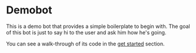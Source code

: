 Demobot
=======

This is a demo bot that provides a simple boilerplate to begin with. The goal
of this bot is just to say hi to the user and ask him how he's going.

You can see a walk-through of its code in the
[get started](../../doc/get_started.md) section.
